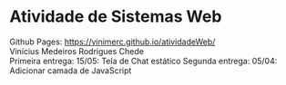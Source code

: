 # Atividade de Sistemas Web <br />
Github Pages: https://vinimerc.github.io/atividadeWeb/ <br />
Vinícius Medeiros Rodrigues Chede <br />
Primeira entrega: 15/05: Tela de Chat estático
Segunda entrega: 05/04: Adicionar camada de JavaScript
